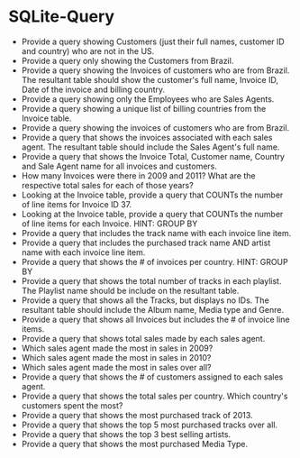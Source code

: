 # SQLite-Query


- Provide a query showing Customers (just their full names, customer ID and country) who are not in the US.
- Provide a query only showing the Customers from Brazil.
- Provide a query showing the Invoices of customers who are from Brazil. The resultant table should show the customer's full name, Invoice ID, Date of the invoice and billing country.
- Provide a query showing only the Employees who are Sales Agents.
- Provide a query showing a unique list of billing countries from the Invoice table.
- Provide a query showing the invoices of customers who are from Brazil.
- Provide a query that shows the invoices associated with each sales agent. The resultant table should include the Sales Agent's full name.
- Provide a query that shows the Invoice Total, Customer name, Country and Sale Agent name for all invoices and customers.
- How many Invoices were there in 2009 and 2011? What are the respective total sales for each of those years?
- Looking at the Invoice table, provide a query that COUNTs the number of line items for Invoice ID 37.
- Looking at the Invoice table, provide a query that COUNTs the number of line items for each Invoice. HINT: GROUP BY
- Provide a query that includes the track name with each invoice line item.
- Provide a query that includes the purchased track name AND artist name with each invoice line item.
- Provide a query that shows the # of invoices per country. HINT: GROUP BY
- Provide a query that shows the total number of tracks in each playlist. The Playlist name should be include on the resultant table.
- Provide a query that shows all the Tracks, but displays no IDs. The resultant table should include the Album name, Media type and Genre.
- Provide a query that shows all Invoices but includes the # of invoice line items.
- Provide a query that shows total sales made by each sales agent.
- Which sales agent made the most in sales in 2009?
- Which sales agent made the most in sales in 2010?
- Which sales agent made the most in sales over all?
- Provide a query that shows the # of customers assigned to each sales agent.
- Provide a query that shows the total sales per country. Which country's customers spent the most?
- Provide a query that shows the most purchased track of 2013.
- Provide a query that shows the top 5 most purchased tracks over all.
- Provide a query that shows the top 3 best selling artists.
- Provide a query that shows the most purchased Media Type.
